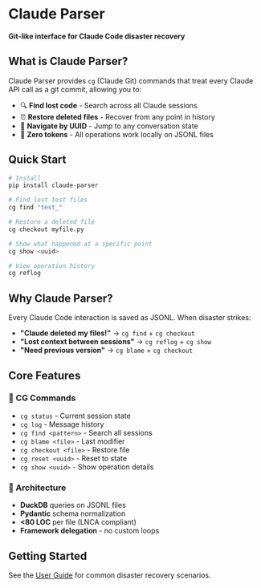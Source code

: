 # Claude Parser

**Git-like interface for Claude Code disaster recovery**

## What is Claude Parser?

Claude Parser provides `cg` (Claude Git) commands that treat every Claude API call as a git commit, allowing you to:

- 🔍 **Find lost code** - Search across all Claude sessions
- ⏰ **Restore deleted files** - Recover from any point in history
- 🚀 **Navigate by UUID** - Jump to any conversation state
- 💾 **Zero tokens** - All operations work locally on JSONL files

## Quick Start

```bash
# Install
pip install claude-parser

# Find lost test files
cg find "test_"

# Restore a deleted file
cg checkout myfile.py

# Show what happened at a specific point
cg show <uuid>

# View operation history
cg reflog
```

## Why Claude Parser?

Every Claude Code interaction is saved as JSONL. When disaster strikes:

- **"Claude deleted my files!"** → `cg find` + `cg checkout`
- **"Lost context between sessions"** → `cg reflog` + `cg show`
- **"Need previous version"** → `cg blame` + `cg checkout`

## Core Features

### 🎯 CG Commands
- `cg status` - Current session state
- `cg log` - Message history
- `cg find <pattern>` - Search all sessions
- `cg blame <file>` - Last modifier
- `cg checkout <file>` - Restore file
- `cg reset <uuid>` - Reset to state
- `cg show <uuid>` - Show operation details

### 🔧 Architecture
- **DuckDB** queries on JSONL files
- **Pydantic** schema normalization
- **<80 LOC** per file (LNCA compliant)
- **Framework delegation** - no custom loops

## Getting Started

See the [User Guide](user-guide/disaster-recovery.md) for common disaster recovery scenarios.